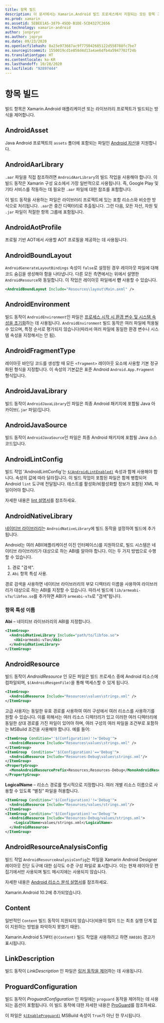 ```yaml
---
title: 항목 빌드
description: 이 문서에서는 Xamarin.Android 빌드 프로세스에서 지원되는 모든 항목 그룹을 나열합니다.
ms.prod: xamarin
ms.assetid: 5EBEE1A5-3879-45DD-B1DE-5CD4327C2656
ms.technology: xamarin-android
author: jonpryor
ms.author: jopryo
ms.date: 09/23/2020
ms.openlocfilehash: 8a23e973687ac9f775042685122d558788fc7be7
ms.sourcegitcommit: 1550019cd1e858d4d13a4ae6dfb4a5947702f24b
ms.translationtype: HT
ms.contentlocale: ko-KR
ms.lasthandoff: 10/28/2020
ms.locfileid: "92897444"
---
```

# <a name="build-items"></a>항목 빌드

빌드 항목은 Xamarin.Android 애플리케이션 또는 라이브러리 프로젝트가 빌드되는 방식을 제어합니다.

## <a name="androidasset"></a>AndroidAsset

Java Android 프로젝트의 `assets` 폴더에 포함되는 파일인 [Android 자산](https://developer.android.com/guide/topics/resources/providing-resources#OriginalFiles)을 지원합니다.

## <a name="androidaarlibrary"></a>AndroidAarLibrary

`.aar` 파일을 직접 참조하려면 `AndroidAarLibrary`의 빌드 작업을 사용해야 합니다. 이 빌드 동작은 Xamarin 구성 요소에서 가장 일반적으로 사용됩니다. 즉, Google Play 및 기타 서비스를 작동하는 데 필요한 `.aar` 파일에 대한 참조를 포함합니다.

이 빌드 동작을 사용하는 파일은 라이브러리 프로젝트에 있는 포함 리소스와 비슷한 방식으로 처리됩니다. `.aar`은 중간 디렉터리로 추출됩니다. 그런 다음, 모든 자산, 자원 및 `.jar` 파일이 적절한 항목 그룹에 포함됩니다.

## <a name="androidaotprofile"></a>AndroidAotProfile

프로필 기반 AOT에서 사용할 AOT 프로필을 제공하는 데 사용됩니다.

## <a name="androidboundlayout"></a>AndroidBoundLayout

`AndroidGenerateLayoutBindings` 속성이 `false`로 설정된 경우 레이아웃 파일에 대해 코드 숨김을 생성해야 함을 나타냅니다. 다른 모든 측면에서는 위에서 설명한 `AndroidResource`와 동일합니다. 이 작업은 레이아웃 파일에서 **만** 사용할 수 있습니다.

```xml
<AndroidBoundLayout Include="Resources\layout\Main.axml" />
```

## <a name="androidenvironment"></a>AndroidEnvironment

빌드 동작이 `AndroidEnvironment`인 파일은 [프로세스 시작 시 환경 변수 및 시스템 속성을 초기화](~/android/deploy-test/environment.md)하는 데 사용됩니다.
`AndroidEnvironment` 빌드 동작은 여러 파일에 적용될 수 있으며, 특정 순서로 평가되지 않습니다(따라서 여러 파일에 동일한 환경 변수나 시스템 속성을 지정해서는 안 됨).

## <a name="androidfragmenttype"></a>AndroidFragmentType

레이아웃 바인딩 코드를 생성할 때 모든 `<fragment>` 레이아웃 요소에 사용할 기본 정규화된 형식을 지정합니다. 이 속성의 기본값은 표준 Android `Android.App.Fragment` 형식입니다.

## <a name="androidjavalibrary"></a>AndroidJavaLibrary

빌드 동작이 `AndroidJavaLibrary`인 파일은 최종 Android 패키지에 포함될 Java 아카이브(`.jar` 파일)입니다.

## <a name="androidjavasource"></a>AndroidJavaSource

빌드 동작이 `AndroidJavaSource`인 파일은 최종 Android 패키지에 포함될 Java 소스 코드입니다.

## <a name="androidlintconfig"></a>AndroidLintConfig

빌드 작업 'AndroidLintConfig'는 [`$(AndroidLintEnabled)`](~/android/deploy-test/building-apps/build-properties.md#androidlintenabled) 속성과 함께 사용해야 합니다.
속성의 값에 따라 달라집니다. 이 빌드 작업이 포함된 파일은 함께 병합되어 Android `lint` 도구에 전달됩니다. 테스트를 활성화/비활성화할 정보가 포함된 XML 파일이어야 합니다.

자세한 내용은 [lint 설명서](https://developer.android.com/studio/write/lint)를 참조하세요.

## <a name="androidnativelibrary"></a>AndroidNativeLibrary

[네이티브 라이브러리](~/android/platform/native-libraries.md)는 `AndroidNativeLibrary`에 빌드 동작을 설정하여 빌드에 추가됩니다.

Android는 여러 ABI(애플리케이션 이진 인터페이스)를 지원하므로, 빌드 시스템은 네이티브 라이브러리가 대상으로 하는 ABI를 알아야 합니다. 이는 두 가지 방법으로 수행할 수 있습니다.

1. 경로 "검색".
2. `Abi` 항목 특성 사용.

경로 검색을 사용하면 네이티브 라이브러리의 부모 디렉터리 이름을 사용하여 라이브러리가 대상으로 하는 ABI를 지정할 수 있습니다. 따라서 빌드에 `lib/armeabi-v7a/libfoo.so`를 추가하면 ABI가 `armeabi-v7a`로 "검색"됩니다.

### <a name="item-attribute-name"></a>항목 특성 이름

**Abi** &ndash; 네이티브 라이브러리의 ABI를 지정합니다.

```xml
<ItemGroup>
  <AndroidNativeLibrary Include="path/to/libfoo.so">
    <Abi>armeabi-v7a</Abi>
  </AndroidNativeLibrary>
</ItemGroup>
```

## <a name="androidresource"></a>AndroidResource

빌드 동작이 *AndroidResource* 인 모든 파일은 빌드 프로세스 중에 Android 리소스에 컴파일되며, `$(AndroidResgenFile)`을 통해 액세스할 수 있게 됩니다.

```xml
<ItemGroup>
  <AndroidResource Include="Resources\values\strings.xml" />
</ItemGroup>
```

고급 사용자는 동일한 유효 경로를 사용하여 여러 구성에서 여러 리소스를 사용하기를 원할 수 있습니다. 이를 위해서는 여러 리소스 디렉터리가 있고 이러한 여러 디렉터리에 동일한 상대 경로를 가진 파일이 있어야 하며, 여러 구성의 여러 파일을 조건부로 포함하는 MSBuild 조건을 사용해야 합니다. 예를 들어:

```xml
<ItemGroup Condition="'$(Configuration)'!='Debug'">
  <AndroidResource Include="Resources\values\strings.xml" />
</ItemGroup>
<ItemGroup  Condition="'$(Configuration)'=='Debug'">
  <AndroidResource Include="Resources-Debug\values\strings.xml"/>
</ItemGroup>
<PropertyGroup>
  <MonoAndroidResourcePrefix>Resources;Resources-Debug</MonoAndroidResourcePrefix>
</PropertyGroup>
```

**LogicalName** &ndash; 리소스 경로를 명시적으로 지정합니다. 여러 개별 리소스 이름으로 사용할 수 있도록 &ldquo;별칭&rdquo; 파일을 허용합니다.

```xml
<ItemGroup Condition="'$(Configuration)'!='Debug'">
  <AndroidResource Include="Resources/values/strings.xml"/>
</ItemGroup>
<ItemGroup Condition="'$(Configuration)'=='Debug'">
  <AndroidResource Include="Resources-Debug/values/strings.xml">
    <LogicalName>values/strings.xml</LogicalName>
  </AndroidResource>
</ItemGroup>
```

## <a name="androidresourceanalysisconfig"></a>AndroidResourceAnalysisConfig

빌드 작업 `AndroidResourceAnalysisConfig`는 파일을 Xamarin Android Designer 레이아웃 진단 도구에 대한 심각도 수준 구성 파일로 표시합니다. 이는 현재 레이아웃 편집기에서만 사용되며 빌드 메시지에는 사용되지 않습니다.

자세한 내용은 [Android 리소스 분석 설명서](../../user-interface/android-designer/diagnostics.md)를 참조하세요.

Xamarin.Android 10.2에 추가되었습니다.

## <a name="content"></a>Content

일반적인 `Content` 빌드 동작이 지원되지 않습니다(비용이 많이 드는 최초 실행 단계 없이 지원하는 방법을 파악하지 못했기 때문).

Xamarin.Android 5.1부터 `@(Content)` 빌드 작업을 사용하려고 하면 `XA0101` 경고가 표시됩니다.

## <a name="linkdescription"></a>LinkDescription

빌드 동작이 *LinkDescription* 인 파일은 [링커 동작을 제어](~/cross-platform/deploy-test/linker.md)하는 데 사용됩니다.

## <a name="proguardconfiguration"></a>ProguardConfiguration

빌드 동작이 *ProguardConfiguration* 인 파일에는 `proguard` 동작을 제어하는 데 사용되는 옵션이 포함됩니다. 이 빌드 동작에 대한 자세한 내용은 [ProGuard](~/android/deploy-test/release-prep/proguard.md)를 참조하세요.

이 파일은 [`$(EnableProguard)`](~/android/deploy-test/building-apps/build-properties.md#enableproguard)
MSBuild 속성이 `True`가 아닌 한 무시됩니다.
